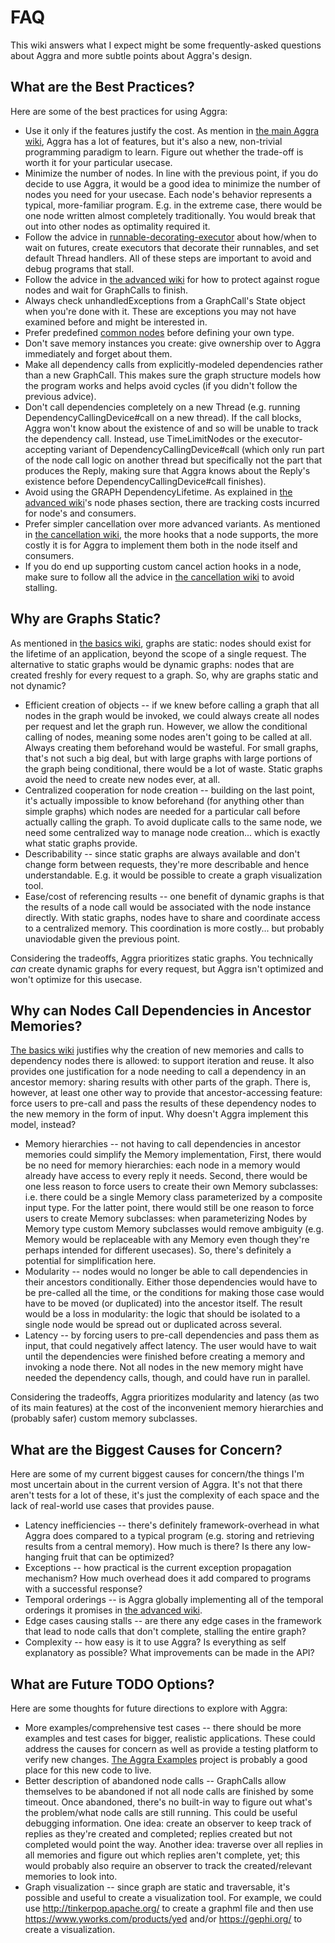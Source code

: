 # FAQ

This wiki answers what I expect might be some frequently-asked questions about Aggra and more subtle points about Aggra's design.

## What are the Best Practices?

Here are some of the best practices for using Aggra:
* Use it only if the features justify the cost. As mention in [the main Aggra wiki](https://graydavid.github.io/aggra-guide), Aggra has a lot of features, but it's also a new, non-trivial programming paradigm to learn. Figure out whether the trade-off is worth it for your particular usecase.
* Minimize the number of nodes. In line with the previous point, if you do decide to use Aggra, it would be a good idea to minimize the number of nodes you need for your usecase. Each node's behavior represents a typical, more-familiar program. E.g. in the extreme case, there would be one node written almost completely traditionally. You would break that out into other nodes as optimality required it.
* Follow the advice in [runnable-decorating-executor](https://github.com/graydavid/runnable-decorating-executor) about how/when to wait on futures, create executors that decorate their runnables, and set default Thread handlers. All of these steps are important to avoid and debug programs that stall.
* Follow the advice in [the advanced wiki](https://graydavid.github.io/aggra-guide/advanced/advanced.html) for how to protect against rogue nodes and wait for GraphCalls to finish.
* Always check unhandledExceptions from a GraphCall's State object when you're done with it. These are exceptions you may not have examined before and might be interested in.
* Prefer predefined [common nodes](https://graydavid.github.io/aggra-guide/common/common.html) before defining your own type.
* Don't save memory instances you create: give ownership over to Aggra immediately and forget about them.
* Make all dependency calls from explicitly-modeled dependencies rather than a new GraphCall. This makes sure the graph structure models how the program works and helps avoid cycles (if you didn't follow the previous advice).
* Don't call dependencies completely on a new Thread (e.g. running DependencyCallingDevice#call on a new thread). If the call blocks, Aggra won't know about the existence of and so will be unable to track the dependency call. Instead, use TimeLimitNodes or the executor-accepting variant of DependencyCallingDevice#call (which only run part of the node call logic on another thread but specifically not the part that produces the Reply, making sure that Aggra knows about the Reply's existence before DependencyCallingDevice#call finishes).
* Avoid using the GRAPH DependencyLifetime. As explained in [the advanced wiki](https://graydavid.github.io/aggra-guide/advanced/advanced.html)'s node phases section, there are tracking costs incurred for node's and consumers. 
* Prefer simpler cancellation over more advanced variants. As mentioned in [the cancellation wiki](https://graydavid.github.io/aggra-guide/cancellation/cancellation.html), the more hooks that a node supports, the more costly it is for Aggra to implement them both in the node itself and consumers.
* If you do end up supporting custom cancel action hooks in a node, make sure to follow all the advice in [the cancellation wiki](https://graydavid.github.io/aggra-guide/cancellation/cancellation.html) to avoid stalling.

## Why are Graphs Static?

As mentioned in [the basics wiki](https://graydavid.github.io/aggra-guide/basics/basics.html), graphs are static: nodes should exist for the lifetime of an application, beyond the scope of a single request. The alternative to static graphs would be dynamic graphs: nodes that are created freshly for every request to a graph. So, why are graphs static and not dynamic?

* Efficient creation of objects -- if we knew before calling a graph that all nodes in the graph would be invoked, we could always create all nodes per request and let the graph run. However, we allow the conditional calling of nodes, meaning some nodes aren't going to be called at all. Always creating them beforehand would be wasteful. For small graphs, that's not such a big deal, but with large graphs with large portions of the graph being conditional, there would be a lot of waste. Static graphs avoid the need to create new nodes ever, at all.
* Centralized cooperation for node creation -- building on the last point, it's actually impossible to know beforehand (for anything other than simple graphs) which nodes are needed for a particular call before actually calling the graph. To avoid duplicate calls to the same node, we need some centralized way to manage node creation... which is exactly what static graphs provide.
* Describability -- since static graphs are always available and don't change form between requests, they're more describable and hence understandable. E.g. it would be possible to create a graph visualization tool.
* Ease/cost of referencing results -- one benefit of dynamic graphs is that the results of a node call would be associated with the node instance directly. With static graphs, nodes have to share and coordinate access to a centralized memory. This coordination is more costly... but probably unaviodable given the previous point.

Considering the tradeoffs, Aggra prioritizes static graphs. You technically *can* create dynamic graphs for every request, but Aggra isn't optimized and won't optimize for this usecase.

## Why can Nodes Call Dependencies in Ancestor Memories?

[The basics wiki](https://graydavid.github.io/aggra-guide/basics/basics.html) justifies why the creation of new memories and calls to dependency nodes there is allowed: to support iteration and reuse. It also provides one justification for a node needing to call a dependency in an ancestor memory: sharing results with other parts of the graph. There is, however, at least one other way to provide that ancestor-accessing feature: force users to pre-call and pass the results of these dependency nodes to the new memory in the form of input. Why doesn't Aggra implement this model, instead?

* Memory hierarchies -- not having to call dependencies in ancestor memories could simplify the Memory implementation, First, there would be no need for memory hierarchies: each node in a memory would already have access to every reply it needs. Second, there would be one less reason to force users to create their own Memory subclasses: i.e. there could be a single Memory class parameterized by a composite input type. For the latter point, there would still be one reason to force users to create Memory subclasses: when parameterizing Nodes by Memory type custom Memory subclasses would remove ambiguity (e.g. Memory<String> would be replaceable with any Memory<String> even though they're perhaps intended for different usecases). So, there's definitely a potential for simplification here.
* Modularity -- nodes would no longer be able to call dependencies in their ancestors conditionally. Either those dependencies would have to be pre-called all the time, or the conditions for making those case would have to be moved (or duplicated) into the ancestor itself. The result would be a loss in modularity: the logic that should be isolated to a single node would be spread out or duplicated across several.
* Latency -- by forcing users to pre-call dependencies and pass them as input, that could negatively affect latency. The user would have to wait until the dependencies were finished before creating a memory and invoking a node there. Not all nodes in the new memory might have needed the dependency calls, though, and could have run in parallel.

Considering the tradeoffs, Aggra prioritizes modularity and latency (as two of its main features) at the cost of the inconvenient memory hierarchies and (probably safer) custom memory subclasses.

## What are the Biggest Causes for Concern?

Here are some of my current biggest causes for concern/the things I'm most uncertain about in the current version of Aggra. It's not that there aren't tests for a lot of these, it's just the complexity of each space and the lack of real-world use cases that provides pause.
* Latency inefficiencies -- there's definitely framework-overhead in what Aggra does compared to a typical program (e.g. storing and retrieving results from a central memory). How much is there? Is there any low-hanging fruit that can be optimized?
* Exceptions -- how practical is the current exception propagation mechanism? How much overhead does it add compared to programs with a successful response?
* Temporal orderings -- is Aggra globally implementing all of the temporal orderings it promises in [the advanced wiki](https://graydavid.github.io/aggra-guide/advanced/advanced.html).
* Edge cases causing stalls -- are there any edge cases in the framework that lead to node calls that don't complete, stalling the entire graph?
* Complexity -- how easy is it to use Aggra? Is everything as self explanatory as possible? What improvements can be made in the API?

## What are Future TODO Options?

Here are some thoughts for future directions to explore with Aggra:
* More examples/comprehensive test cases -- there should be more examples and test cases for bigger, realistic applications. These could address the causes for concern as well as provide a testing platform to verify new changes. [The Aggra Examples](https://github.com/graydavid/aggra-examples) project is probably a good place for this new code to live.
* Better description of abandoned node calls -- GraphCalls allow themselves to be abandoned if not all node calls are finished by some timeout. Once abandoned, there's no built-in way to figure out what's the problem/what node calls are still running. This could be useful debugging information. One idea: create an observer to keep track of replies as they're created and completed; replies created but not completed would point the way. Another idea: traverse over all replies in all memories and figure out which replies aren't complete, yet; this would probably also require an observer to track the created/relevant memories to look into.
* Graph visualization -- since graph are static and traversable, it's possible and useful to create a visualization tool. For example, we could use http://tinkerpop.apache.org/ to create a graphml file and then use https://www.yworks.com/products/yed and/or https://gephi.org/ to create a visualization.